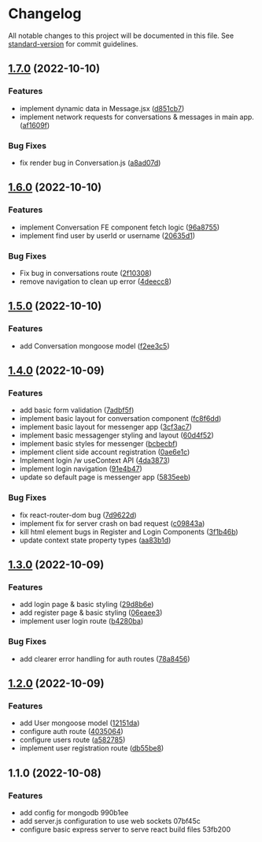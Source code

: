 # Changelog

All notable changes to this project will be documented in this file. See [standard-version](https://github.com/conventional-changelog/standard-version) for commit guidelines.

## [1.7.0](https://github.com/Jaymontojo/J-chat/compare/v1.6.0...v1.7.0) (2022-10-10)


### Features

* implement dynamic data in Message.jsx ([d851cb7](https://github.com/Jaymontojo/J-chat/commit/d851cb716d84e27242d9e379e3b6d96d843e20bc))
* implement network requests for conversations & messages in main app. ([af1609f](https://github.com/Jaymontojo/J-chat/commit/af1609f47a9901169cf678a08b925413e9c4662f))


### Bug Fixes

* fix render bug in Conversation.js ([a8ad07d](https://github.com/Jaymontojo/J-chat/commit/a8ad07d75934beeed0aa8f3d83506dc98812b622))

## [1.6.0](https://github.com/Jaymontojo/J-chat/compare/v1.5.0...v1.6.0) (2022-10-10)


### Features

* implement Conversation FE component fetch logic ([96a8755](https://github.com/Jaymontojo/J-chat/commit/96a8755a0c8d8f915444d2d2bceb1bfce8f2f637))
* implement find user by userId or username ([20635d1](https://github.com/Jaymontojo/J-chat/commit/20635d109f412623637c7e7b85edd7e066d1067d))


### Bug Fixes

* Fix bug in conversations route ([2f10308](https://github.com/Jaymontojo/J-chat/commit/2f10308c21f85fa5cf73f3695cbca852fc0ecd0d))
* remove navigation to clean up error ([4deecc8](https://github.com/Jaymontojo/J-chat/commit/4deecc84dc848cdd2d9c54a440270a6e53b43934))

## [1.5.0](https://github.com/Jaymontojo/J-chat/compare/v1.4.0...v1.5.0) (2022-10-10)


### Features

* add Conversation mongoose model ([f2ee3c5](https://github.com/Jaymontojo/J-chat/commit/f2ee3c583d704fa35c2795eba4125ae29c42684c))

## [1.4.0](https://github.com/Jaymontojo/J-chat/compare/v1.3.0...v1.4.0) (2022-10-09)


### Features

* add basic form validation ([7adbf5f](https://github.com/Jaymontojo/J-chat/commit/7adbf5f405c9e5af641a010b5e6d3ed86f67288a))
* implement basic layout for conversation component ([fc8f6dd](https://github.com/Jaymontojo/J-chat/commit/fc8f6ddcdd722316e39db75f0944129b998a89f7))
* implement basic layout for messenger app ([3cf3ac7](https://github.com/Jaymontojo/J-chat/commit/3cf3ac726dc4dc7d936c08e24938a327f2f88a76))
* implement basic messagenger styling and layout ([60d4f52](https://github.com/Jaymontojo/J-chat/commit/60d4f5250b9be5558f42df5a64ed959dcd9c00f0))
* implement basic styles for messenger ([bcbecbf](https://github.com/Jaymontojo/J-chat/commit/bcbecbf3ae5c6b8b98be80f4cf42bb5d56edc42d))
* implement client side account registration ([0ae6e1c](https://github.com/Jaymontojo/J-chat/commit/0ae6e1ced93a781a033a8271de215fad2186e030))
* Implement login /w useContext API ([4da3873](https://github.com/Jaymontojo/J-chat/commit/4da3873c84c81443841b95c6f6e513da98cbc074))
* implement login navigation ([91e4b47](https://github.com/Jaymontojo/J-chat/commit/91e4b47f2880ca336ef7b5a5fa8142bdc86d3466))
* update so default page is messenger app ([5835eeb](https://github.com/Jaymontojo/J-chat/commit/5835eeb2eec7c0a9e45f45f2a538f7a6847100a6))


### Bug Fixes

* fix react-router-dom bug ([7d9622d](https://github.com/Jaymontojo/J-chat/commit/7d9622dcefb2ae123dd8d8f67252680537b0fea3))
* implement fix for server crash on bad request ([c09843a](https://github.com/Jaymontojo/J-chat/commit/c09843abcef9790e3c93bb0b736f8e9358e25f12))
* kill html element bugs in Register and Login Components ([3f1b46b](https://github.com/Jaymontojo/J-chat/commit/3f1b46b632ecd66a73c6fa340c3fc2f48903d993))
* update context state property types ([aa83b1d](https://github.com/Jaymontojo/J-chat/commit/aa83b1dfc6079bb51a3a0b65762046da0db23fe1))

## [1.3.0](https://github.com/Jaymontojo/J-chat/compare/v1.2.0...v1.3.0) (2022-10-09)


### Features

* add login page & basic styling ([29d8b6e](https://github.com/Jaymontojo/J-chat/commit/29d8b6e60e665a9528b1054a4d0d470568cec45a))
* add register page & basic styling ([06eaee3](https://github.com/Jaymontojo/J-chat/commit/06eaee3f1a56fc22cf313b20828d2e2350ea22b2))
* implement user login route ([b4280ba](https://github.com/Jaymontojo/J-chat/commit/b4280ba0a40eee6bb7007561f442cf65c77f3d81))


### Bug Fixes

* add clearer error handling for auth routes ([78a8456](https://github.com/Jaymontojo/J-chat/commit/78a8456f0a6fe641d2c37445a7753e8e26e63289))

## [1.2.0](https://github.com/Jaymontojo/J-chat/compare/v1.1.0...v1.2.0) (2022-10-09)


### Features

* add User mongoose model ([12151da](https://github.com/Jaymontojo/J-chat/commit/12151da3d0bc664529611d2d29db37cf20a3a3cc))
* configure auth route ([4035064](https://github.com/Jaymontojo/J-chat/commit/4035064ce76affa23e2813c760c1f90c6d9e3fe6))
* configure users route ([a582785](https://github.com/Jaymontojo/J-chat/commit/a582785aab7f33b714bc3b1f1e6ba144ebe138ca))
* implement user registration route ([db55be8](https://github.com/Jaymontojo/J-chat/commit/db55be8f65a11ed27a7e223ae2d8c3c38b4658f5))

## 1.1.0 (2022-10-08)


### Features

* add config for mongodb 990b1ee
* add server.js configuration to use web sockets 07bf45c
* configure basic express server to serve react build files 53fb200
